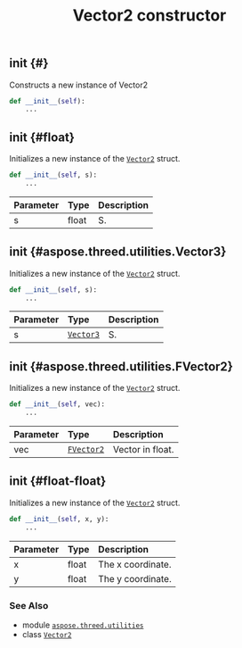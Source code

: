 ﻿---
title: Vector2 constructor
second_title: Aspose.3D for Python via .NET API References
description: 
type: docs
weight: 10
url: /aspose.threed.utilities/vector2/__init__/
is_root: false
---

## __init__ {#}

Constructs a new instance of Vector2



```python
def __init__(self):
    ...
```




## __init__ {#float}

Initializes a new instance of the [`Vector2`](/3d/python-net/aspose.threed.utilities/vector2) struct.



```python
def __init__(self, s):
    ...
```


| Parameter | Type | Description |
| :- | :- | :- |
| s | float | S. |


## __init__ {#aspose.threed.utilities.Vector3}

Initializes a new instance of the [`Vector2`](/3d/python-net/aspose.threed.utilities/vector2) struct.



```python
def __init__(self, s):
    ...
```


| Parameter | Type | Description |
| :- | :- | :- |
| s | [`Vector3`](/3d/python-net/aspose.threed.utilities/vector3) | S. |


## __init__ {#aspose.threed.utilities.FVector2}

Initializes a new instance of the [`Vector2`](/3d/python-net/aspose.threed.utilities/vector2) struct.



```python
def __init__(self, vec):
    ...
```


| Parameter | Type | Description |
| :- | :- | :- |
| vec | [`FVector2`](/3d/python-net/aspose.threed.utilities/fvector2) | Vector in float. |


## __init__ {#float-float}

Initializes a new instance of the [`Vector2`](/3d/python-net/aspose.threed.utilities/vector2) struct.



```python
def __init__(self, x, y):
    ...
```


| Parameter | Type | Description |
| :- | :- | :- |
| x | float | The x coordinate. |
| y | float | The y coordinate. |



### See Also
* module [`aspose.threed.utilities`](../../)
* class [`Vector2`](/3d/python-net/aspose.threed.utilities/vector2)
